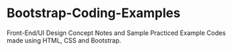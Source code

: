 # Bootstrap-Coding-Examples
Front-End/UI Design Concept Notes and Sample Practiced Example Codes made using HTML, CSS and Bootstrap.
